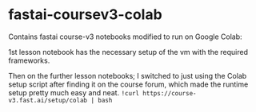 # fastai-coursev3-colab

Contains fastai course-v3 notebooks modified to run on Google Colab:

1st lesson notebook has the necessary setup of the vm with the required frameworks. 

Then on the further lesson notebooks; I switched to just using the Colab setup script after finding it on the course forum, which made the runtime setup pretty much easy and neat.
`!curl https://course-v3.fast.ai/setup/colab | bash`
